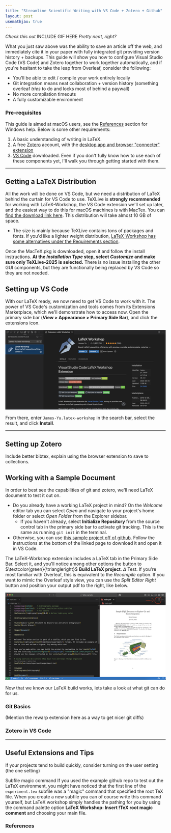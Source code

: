 ```yaml
---
title: "Streamline Scientific Writing with VS Code + Zotero + Github"
layout: post
usemathjax: true
---
```


*Check this out*
INCLUDE GIF HERE
*Pretty neat, right?*

What you just saw above was the ability to save an article off the web, and immediately cite it in your paper with fully integrated git providing version history + backups. This guide will show you how to configure Visual Studio Code (VS Code) and Zotero together to work together automatically, and if you're hesitant to take the leap from Overleaf, consider the following:
* You'll be able to edit / compile your work entirely locally
* Git integration means neat collaboration + version history (something overleaf *tries* to do and locks most of behind a paywall)
* No more compilation timeouts
* A fully customizable environment

### Pre-requisites
This guide is aimed at macOS users, see the [References](#references) section for Windows help. Below is some other requirements:
1. A basic understanding of writing in LaTeX.
2. A free [Zotero](https://www.zotero.org/) account, with the [desktop app and browser "connecter" extension](https://www.zotero.org/download/)
3. [VS Code](https://code.visualstudio.com/Download) downloaded.
Even if you don't fully know how to use each of these components yet, I'll walk you through getting started with them.

---
## Getting a LaTeX Distribution
All the work will be done on VS Code, but we need a distribution of LaTeX behind the curtain for VS Code to use. TeXLive is **strongly recommended** for working with LaTeX-Workshop, the VS Code extension we'll set up later, and the easiest way to do this for macOS machines is with MacTex. You can [find the download link here](https://www.tug.org/mactex/mactex-download.html). This distribution will take almost 10 GB of space.

* The size is mainly because TeXLive contains tons of packages and fonts. If you'd like a lighter weight distribution, [LaTeX-Workshop has some alternatives under the Requirements section](https://github.com/James-Yu/latex-workshop/wiki/Install).

Once the MacTeX.pkg is downloaded, open it and follow the install instructions. **At the *Installation Type* step, select *Customize* and make sure only TeXLive-2025 is selected.** There is no issue installing the other GUI components, but they are functionally being replaced by VS Code so they are not needed.

## Setting up VS Code
With our LaTeX ready, we now need to get VS Code to work with it. The power of VS Code's customization and tools comes from its Extensions Marketplace, which we'll demonstrate how to access now. Open the primary side bar (**View > Appearance > Primary Side Bar**), and click the extensions icon. 

![Screenshot of VS Code, with the left sidebar open to the extensions tab, and James-Yu.latex-workshop entered in the extensions search bar. The editor window has the LaTeX Workshop extension open](/assets/images/2025-04-16-LaTeX-for-VScode/LaTeX-extension.png)

From there, enter `James-Yu.latex-workshop` in the search bar, select the result, and click **Install**. 

---
## Setting up Zotero
Include better bibtex, explain using the browser extension to save to collections. 

## Working with a Sample Document
In order to best see the capabilities of git and zotero, we'll need LaTeX document to test it out on. 
* Do you already have a working LaTeX project in mind? On the *Welcome* editor tab you can select *Open* and navigate to your project's home folder or select *Open Folder* from the Explorer sidebar.
  * If you haven't already, select **Initialize Repository** from the source control tab in the primary side bar to activate git tracking. This is the same as running `git init` in the terminal.
* Otherwise, you can use [this sample project off of github](https://github.com/kevScheuer/latex-sample). Follow the instructions at the bottom of the linked page to download it and open it in VS Code.

The LaTeX-Workshop extension includes a LaTeX tab in the Primary Side Bar. Select it, and you'll notice among other options the button to $\textcolor{green}{\triangleright}$ **Build LaTeX project**. $\Delta$ Test. If you're most familiar with Overleaf, this is equivalent to the *Recompile* option. If you want to mimic the Overleaf style view, you can use the *Split Editor Right* button and position your output pdf to the right, like below.

![Screenshot of VS Code's split editor view with the main.tex file on the left, and the ouptut pdf on the right](/assets/images/2025-04-16-LaTeX-for-VScode/split-view.png)

Now that we know our LaTeX build works, lets take a look at what git can do for us.

### Git Basics


(Mention the rewarp extension here as a way to get nicer git diffs)

### Zotero in VS Code


---
## Useful Extensions and Tips
If your projects tend to build quickly, consider turning on the user setting (the one setting)

Subfile magic command
If you used the example github repo to test out the LaTeX environment, you might have noticed that the first line of the `experiment.tex` subfile was a "magic" command that specified the root TeX file. When you create a new subfile you can of course write this command yourself, but LaTeX workshop simply handles the pathing for you by using the command palette option **LaTeX Workshop: Insert !TeX root magic comment** and choosing your main file.



### References
